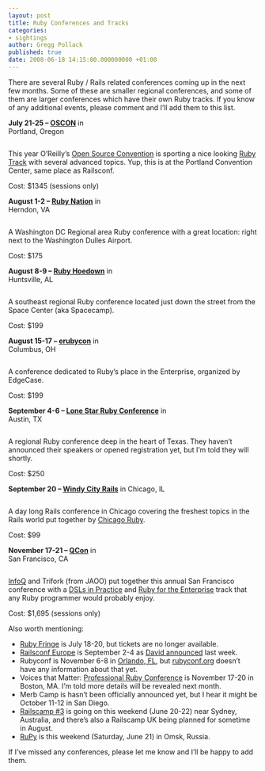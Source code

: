 ```yaml
---
layout: post
title: Ruby Conferences and Tracks
categories:
- sightings
author: Gregg Pollack
published: true
date: 2008-06-18 14:15:00.000000000 +01:00
---
```

<p>There are several Ruby / Rails related conferences coming up in the next few months.  Some of these are smaller regional conferences, and some of them are larger conferences which have their own Ruby tracks.  If you know of any additional events, please comment and I&#8217;ll add them to this list.</p>
<p><strong>July 21-25 &#8211; <a href="http://en.oreilly.com/oscon2008/public/content/home"><span class="caps">OSCON</span></a></strong> in<br />
Portland, Oregon</p>
<p><a href="http://en.oreilly.com/oscon2008/public/content/home"><img src="/assets/2008/6/17/Oscon_1.png" alt="" /></a></p>
<p>This year O&#8217;Reilly&#8217;s <a href="http://en.oreilly.com/oscon2008/public/content/home">Open Source Convention</a> is sporting a nice looking <a href="http://en.oreilly.com/oscon2008/public/schedule/topic/Ruby">Ruby Track</a> with several advanced topics.  Yup, this is at the Portland Convention Center, same place as Railsconf.</p>
<p>Cost: $1345 (sessions only)</p>
<p><strong>August 1-2 &#8211; <a href="http://www.rubynation.org/">Ruby Nation</a></strong> in<br />
Herndon, VA</p>
<p><a href="http://www.rubynation.org/"><img src="/assets/2008/6/17/RubyNation-1.png" alt="" /></a></p>
<p>A Washington DC Regional area Ruby conference with a great location: right next to the Washington Dulles Airport.</p>
<p>Cost: $175</p>
<p><strong>August 8-9 &#8211; <a href="http://www.rubyhoedown.com">Ruby Hoedown</a></strong> in<br />
Huntsville, AL</p>
<p><a href="http://www.rubyhoedown.com"><img src="/assets/2008/6/17/RubyHoeDown_1.png" alt="" /></a></p>
<p>A southeast regional Ruby conference located just down the street from the Space Center (aka Spacecamp).</p>
<p>Cost: $199</p>
<p><strong>August 15-17 &#8211; <a href="http://www.erubycon.com/">erubycon</a></strong> in<br />
Columbus, OH</p>
<p><a href="http://www.erubycon.com/"><img src="/assets/2008/6/17/Erubyconf_1.png" alt="" /></a></p>
<p>A conference dedicated to Ruby&#8217;s place in the Enterprise, organized by EdgeCase.</p>
<p>Cost: $199</p>
<p><strong>September 4-6 &#8211; <a href="http://www.lonestarrubyconf.com/">Lone Star Ruby Conference</a></strong> in<br />
Austin, TX</p>
<p><a href="http://www.lonestarrubyconf.com/"><img src="/assets/2008/6/17/LoneStar_1.png" alt="" /></a></p>
<p>A regional Ruby conference deep in the heart of Texas.  They haven&#8217;t announced their speakers or opened registration yet, but I&#8217;m told they will shortly.</p>
<p>Cost: $250</p>
<p><strong>September 20 &#8211; <a href="http://www.windycityrails.org/">Windy City Rails</a></strong> in Chicago, IL</p>
<p><a href="http://www.windycityrails.org/"><img src="/assets/2008/6/17/WindyCityRails_1.png" alt="" /></a></p>
<p>A day long Rails conference in Chicago covering the freshest topics in the Rails world put together by <a href="http://www.chicagoruby.org">Chicago Ruby</a>.</p>
<p>Cost: $99</p>
<p><strong>November 17-21 &#8211; <a href="http://qcon.infoq.com/sanfrancisco-2008/conference/">QCon</a></strong> in<br />
San Francisco, CA</p>
<p><a href="http://qcon.infoq.com/sanfrancisco-2008/conference/"><img src="/assets/2008/6/17/QCon_1.png" alt="" /></a></p>
<p><a href="http://www.infoq.com">InfoQ</a> and Trifork (from <span class="caps">JAOO</span>) put together this annual San Francisco conference with a <a href="http://qcon.infoq.com/sanfrancisco-2008/tracks/show_track.jsp?trackOID=165">DSLs in Practice</a> and <a href="http://qcon.infoq.com/sanfrancisco-2008/tracks/show_track.jsp?trackOID=172">Ruby for the Enterprise</a> track that any Ruby programmer would probably enjoy.</p>
<p>Cost: $1,695 (sessions only)</p>
<p>Also worth mentioning:</p>
<ul>
	<li><a href="http://rubyfringe.com/">Ruby Fringe</a> is July 18-20, but tickets are no longer available.</li>
	<li><a href="http://en.oreilly.com/railseurope2008/public/content/home">Railsconf Europe</a> is September 2-4 as <a href="https://rubyonrails.org/2008/6/10/railsconf-europe-registration-is-open">David announced</a> last week.</li>
	<li>Rubyconf is November 6-8 in <a href="http://www.omnihotels.com/FindAHotel/OrlandoChampionsGate.aspx">Orlando, FL</a>, but <a href="http://www.rubyconf.org">rubyconf.org</a> doesn&#8217;t have any information about that yet.</li>
	<li>Voices that Matter: <a href="http://www.voicesthatmatter.com/ruby2008/">Professional Ruby Conference</a> is November 17-20 in Boston, MA.  I&#8217;m told more details will be revealed next month.</li>
	<li>Merb Camp is hasn&#8217;t been officially announced yet, but I hear it might be October 11-12 in San Diego.</li>
	<li><a href="http://railscamp08.org/">Railscamp #3</a> is going on this weekend (June 20-22) near Sydney, Australia, and there&#8217;s also a Railscamp UK being planned for sometime in August.</li>
	<li><a href="http://www.rupy.ru/">RuPy</a> is this weekend (Saturday, June 21) in Omsk, Russia.</li>
</ul>
<p>If I&#8217;ve missed any conferences, please let me know and I&#8217;ll be happy to add them.</p>